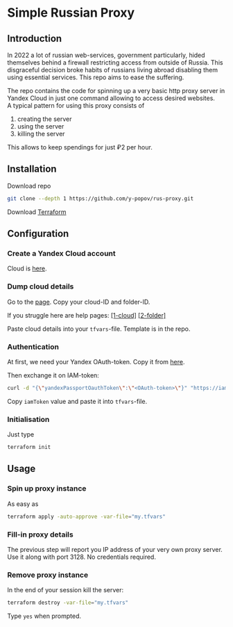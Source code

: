 # Simple Russian Proxy
## Introduction
In 2022 a lot of russian web-services, government particularly, hided themselves behind a firewall restricting access
from outside of Russia. This disgraceful decision broke habits of russians living abroad disabling them using essential
services. This repo aims to ease the suffering.

The repo contains the code for spinning up a very basic http proxy server in Yandex Cloud in just one command allowing
to access desired websites.   
A typical pattern for using this proxy consists of 
1) creating the server
2) using the server
3) killing the server

This allows to keep spendings for just ₽2 per hour.


## Installation
Download repo
```bash
git clone --depth 1 https://github.com/y-popov/rus-proxy.git
```

Download [Terraform](https://developer.hashicorp.com/terraform/downloads)

## Configuration

### Create a Yandex Cloud account
Cloud is [here](https://console.cloud.yandex.ru).

### Dump cloud details
Go to the [page](https://console.cloud.yandex.ru/cloud/).
Copy your cloud-ID and folder-ID.

If you struggle here are help pages: 
[[1-cloud]](https://cloud.yandex.com/en/docs/resource-manager/operations/cloud/get-id)
[[2-folder]](https://cloud.yandex.com/en/docs/resource-manager/operations/folder/get-id)

Paste cloud details into your `tfvars`-file. Template is in the repo.

### Authentication
At first, we need your Yandex OAuth-token. Copy it from [here](https://oauth.yandex.ru/authorize?response_type=token&client_id=1a6990aa636648e9b2ef855fa7bec2fb).

Then exchange it on IAM-token: 
```bash
curl -d "{\"yandexPassportOauthToken\":\"<OAuth-token>\"}" "https://iam.api.cloud.yandex.net/iam/v1/tokens"
```

Copy `iamToken` value and paste it into `tfvars`-file.

### Initialisation
Just type
```bash
terraform init 
```

## Usage

### Spin up proxy instance
As easy as
```bash
terraform apply -auto-approve -var-file="my.tfvars"
```

### Fill-in proxy details
The previous step will report you IP address of your very own proxy server.
Use it along with port 3128. No credentials required.

### Remove proxy instance
In the end of your session kill the server:
```bash
terraform destroy -var-file="my.tfvars"
```
Type `yes` when prompted.

